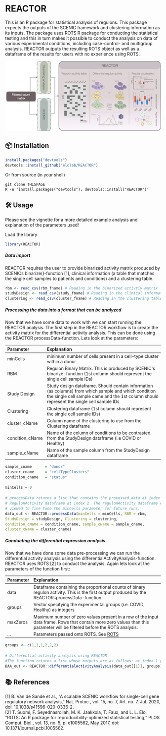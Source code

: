 # REACTOR
This is an R package for statistical analysis of regulons. This package expects the outputs of the SCENIC framework and clustering information as its inputs. The package uses ROTS R package for conducting the statistical testing and this in turn makes it possible to conduct the analysis on data of various experimental conditions, including case-control- and multigroup analysis. REACTOR outputs the resulting ROTS object as well as a dataframe of the results for users with no experience using ROTS.

<div align="center">

<picture>
	<source srcset="man/figures/reactor_workflow_darkmode.png" media="(prefers-color-scheme: dark)"/>
	<img src="man/figures/reactor_workflow.png">
</picture>

</div>



## :package: Installation
``` R 
install.packages("devtools")
devtools::install_github("elolab/REACTOR")

```

Or from source (in your shell)
```
git clone THISPAGE
R -e 'install.packages("devtools"); devtools::install("REACTOR")'
```


## :hammer_and_wrench: Usage

Please see the vignette for a more detailed example analysis and explanation of the parameters used!

Load the library
``` R 
library(REACTOR)

```
##### Data import
REACTOR requires the user to provide binarized activity matrix produced by SCENICs binarize()-function [1], clinical information (a table that matches the single cell samples to patients and conditions) and a clustering table.
``` R 
rbm <- read_csv(rbm_fname) # Reading in the binarized activtiy matrix
studyDesign <- read_csv(study_fname) # Reading in the clinical information
clustering <- read_csv(cluster_fname) # Reading in the clustering table
```
##### Processing the data into a format that can be analyzed

Now that we have some data to work with we can start running the REACTOR analysis. The first step in the REACTOR workflow is to create the activity matrix for the differential activity analysis. This can be done using the REACTOR processData-function. Lets look at the parameters:

|Parameter |Explanation |
|:-------- |:-------- |
|minCells |minimum number of cells present in a cell-type cluster within a donor |
|RBM |Regulon Binary Matrix. This is produced by SCENIC's binarize-function (1st column should represent the single cell sample IDs) |
|Study Design |Study design dataframe. Should contain information (as columns) from which sample and which condition the single cell sample came and the 1st column should represent the single cell sample IDs  |
|Clustering |Clustering dataframe (1st column should represent the single cell sample IDs) |
|cluster_cName |Column name of the clustering to use from the Clustering dataframe |
|condition_cName |Name of the column of conditions to be contrasted from the StudyDesign dataframe (i.e COVID or Healthy) |
|sample_cName |Name of the sample column from the StudyDesign dataframe |

``` R 
sample_cname      = "donor"
cluster_cname     = "cellTypeClusters"
condition_cname   = "status"

minCells = 0

# processData returns a list that contains the processed data at index 1 and
# RegulonActivity dataframe at index 2. The regulonActivity dataframe can be
# viewed to fine tune the minCells parameter for future runs.
data_out <- REACTOR::processData(minCells = minCells, RBM = rbm,
StudyDesign = studyDesign, Clustering = clustering,
condition_cName = condition_cname, sample_cName = sample_cname,
cluster_cName = cluster_cname)
```
##### Conducting the differential expression analysis
Now that we have done some data pre-processing we can run the differential activity analysis using the differentialActivityAnalysis-function. REACTOR uses ROTS [2] to conduct the analysis.
Again lets look at the parameters of the function first:

|Parameter |Explanation |
|:-------- |:-------- |
|data |Dataframe containing the proportional counts of binary regulon activity. This is the first output produced by the REACTOR::processData-function. |
|groups |Vector specifying the experimental groups (i.e. COVID, Healthy) as integers |
|maxZeros |Maximum number of zero values present in a row of the input data frame. Rows that contain more zero values than this parameter will be filtered before the ROTS analysis. |
|... |Parameters passed onto ROTS. See  [ROTS](https://www.bioconductor.org/packages/release/bioc/html/ROTS.html) |

``` R 
groups <- c(1,1,1,2,2,2) 

# Differential activity analysis using REACTOR
#The function returns a list whose outputs are as follows: at index 1 you have the ROTS object and at index 2 you have simplified results table 
DAA_out <- REACTOR::differentialActivityAnalysis(data_out[[1]], groups)
```


## :books: References
[1] B. Van de Sande et al., “A scalable SCENIC workflow for single-cell gene regulatory network analysis,” Nat. Protoc., vol. 15, no. 7, Art. no. 7, Jul. 2020, doi: 10.1038/s41596-020-0336-2.<br>
[2] T. Suomi, F. Seyednasrollah, M. K. Jaakkola, T. Faux, and L. L. Elo, “ROTS: An R package for reproducibility-optimized statistical testing,” PLOS Comput. Biol., vol. 13, no. 5, p. e1005562, May 2017, doi: 10.1371/journal.pcbi.1005562.